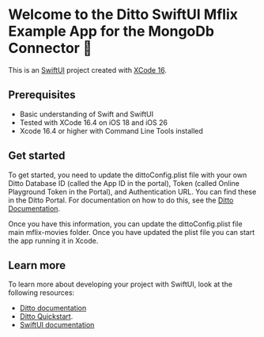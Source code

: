 # Welcome to the Ditto SwiftUI Mflix Example App for the MongoDb Connector 👋

This is an [SwiftUI](https://developer.apple.com/documentation/swiftui) project created with [XCode 16](https://developer.apple.com/documentation/xcode).

## Prerequisites
- Basic understanding of Swift and SwiftUI 
- Tested with XCode 16.4 on iOS 18 and iOS 26 
- Xcode 16.4 or higher with Command Line Tools installed

## Get started
To get started, you need to update the dittoConfig.plist file with your own Ditto Database ID (called the App ID in the portal), Token (called Online Playground Token in the Portal), and Authentication URL.  You can find these in the Ditto Portal.  For documentation on how to do this, see the [Ditto Documentation](https://docs.ditto.live/cloud/portal/getting-sdk-connection-details).

Once you have this information, you can update the dittoConfig.plist file main mflix-movies folder.  Once you have updated the plist file you can start the app running it in Xcode. 

## Learn more
To learn more about developing your project with SwiftUI, look at the following resources:

- [Ditto documentation](https://docs.ditto.live/sdk/latest/install-guides/swift)
- [Ditto Quickstart](https://docs.ditto.live/sdk/latest/quickstarts/swift).
- [SwiftUI documentation](https://developer.apple.com/documentation/swiftui)
